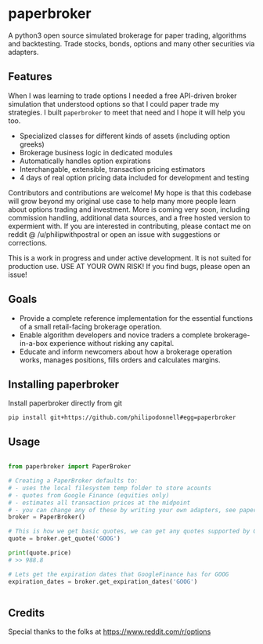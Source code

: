# paperbroker
A python3 open source simulated brokerage for paper trading, algorithms and backtesting. Trade stocks, bonds, options and many other securities via adapters.

## Features
When I was learning to trade options I needed a free API-driven broker simulation that understood options so that I could paper trade my strategies. I built `paperbroker` to meet that need and I hope it will help you too.

- Specialized classes for different kinds of assets (including option greeks)
- Brokerage business logic in dedicated modules
- Automatically handles option expirations
- Interchangable, extensible, transaction pricing estimators
- 4 days of real option pricing data included for development and testing

Contributors and contributions are welcome! My hope is that this codebase will grow beyond my original use case to help many more people learn about options trading and investment. More is coming very soon, including commission handling, additional data sources, and a free hosted version to expermient with. If you are interested in contributing, please contact me on reddit @ /u/philipwithpostral or open an issue with suggestions or corrections.

This is a work in progress and under active development. It is not suited for production use. USE AT YOUR OWN RISK! If you find bugs, please open an issue!

## Goals
- Provide a complete reference implementation for the essential functions of a small retail-facing brokerage operation.
- Enable algorithm developers and novice traders a complete brokerage-in-a-box experience without risking any capital.
- Educate and inform newcomers about how a brokerage operation works, manages positions, fills orders and calculates margins.

## Installing paperbroker
Install paperbroker directly from git
```
pip install git+https://github.com/philipodonnell#egg=paperbroker
```

## Usage

```python

from paperbroker import PaperBroker

# Creating a PaperBroker defaults to:
# - uses the local filesystem temp folder to store acounts
# - quotes from Google Finance (equities only)
# - estimates all transaction prices at the midpoint
# - you can change any of these by writing your own adapters, see paperbroker/adapters
broker = PaperBroker()

# This is how we get basic quotes, we can get any quotes supported by GoogleFinance
quote = broker.get_quote('GOOG')

print(quote.price)
# >> 988.8

# Lets get the expiration dates that GoogleFinance has for GOOG
expiration_dates = broker.get_expiration_dates('GOOG')



```


## Credits
Special thanks to the folks at https://www.reddit.com/r/options

